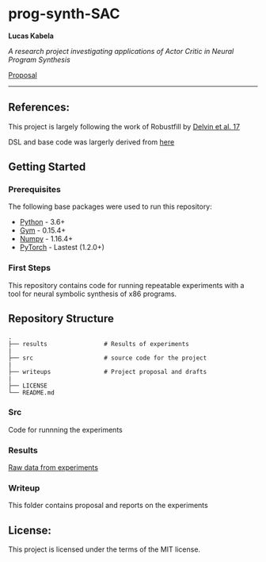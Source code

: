 # prog-synth-SAC

**Lucas Kabela**

_A research project investigating applications of Actor Critic in Neural Program Synthesis_

[Proposal](./writeups/project_proposal_final_program_synthesis.pdf)

---

## References:
This project is largely following the work of Robustfill by [Delvin et al. 17](https://arxiv.org/abs/1703.07469)

DSL and base code was largerly derived from [here](https://github.com/yeoedward/Robust-Fill/)


## Getting Started

### Prerequisites
The following base packages were used to run this repository: 

 - [Python](https://www.python.org/) - 3.6+
 - [Gym](https://gym.openai.com/) - 0.15.4+
 - [Numpy](https://numpy.org/) - 1.16.4+
 - [PyTorch](https://pytorch.org/) - Lastest (1.2.0+)

### First Steps
This repository contains code for running repeatable experiments with a tool for neural symbolic synthesis of x86 programs. 

## Repository Structure

    .
    ├── results                # Results of experiments
    |
    ├── src                    # source code for the project
    |
    ├── writeups               # Project proposal and drafts
    |
    ├── LICENSE
    └── README.md


### Src
Code for runnning the experiments	

### Results
[Raw data from experiments]()

### Writeup
This folder contains proposal and reports on the experiments

## License:
This project is licensed under the terms of the MIT license.